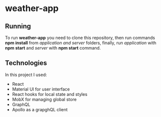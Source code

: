 # weather-app

## Running

To run **weather-app** you need to clone this repository, then run commands **npm install** from *application and server* folders, finally, run *application* with **npm start** and *server* with **npm start** command.

## Technologies

In this project I used:
- React
- Material UI for user interface
- React hooks for local state and styles
- MobX for managing global store
- GraphQL
- Apollo as a grapghQL client

